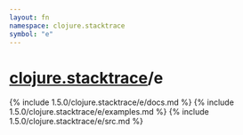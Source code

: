 ```yaml
---
layout: fn
namespace: clojure.stacktrace
symbol: "e"
---
```


# [clojure.stacktrace](../)/e

{% include 1.5.0/clojure.stacktrace/e/docs.md %}
{% include 1.5.0/clojure.stacktrace/e/examples.md %}
{% include 1.5.0/clojure.stacktrace/e/src.md %}

